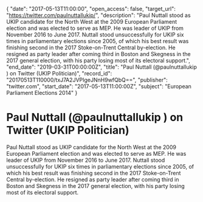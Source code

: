 {
  "date": "2017-05-13T11:00:00", 
  "open_access": false, 
  "target_url": "https://twitter.com/paulnuttallukip/", 
  "description": "Paul Nuttall stood as UKIP candidate for the North West at the 2009 European Parliament election and was elected to serve as MEP. He was leader of UKIP from November 2016 to June 2017. Nuttall stood unsuccessfully for UKIP six times in parliamentary elections since 2005, of which his best result was finishing second in the 2017 Stoke-on-Trent Central by-election. He resigned as party leader after coming third in Boston and Skegness in the 2017 general election, with his party losing most of its electoral support.", 
  "end_date": "2019-03-31T00:00:00Z", 
  "title": "Paul Nuttall (@paulnuttallukip ) on Twitter (UKIP Politician)", 
  "record_id": "20170513T110000/txJ7A2JVPIgeJNnH9wfQbQ==", 
  "publisher": "twitter.com", 
  "start_date": "2017-05-13T11:00:00Z", 
  "subject": "European Parliament Elections 2014"
}

# Paul Nuttall (@paulnuttallukip ) on Twitter (UKIP Politician)

Paul Nuttall stood as UKIP candidate for the North West at the 2009 European Parliament election and was elected to serve as MEP. He was leader of UKIP from November 2016 to June 2017. Nuttall stood unsuccessfully for UKIP six times in parliamentary elections since 2005, of which his best result was finishing second in the 2017 Stoke-on-Trent Central by-election. He resigned as party leader after coming third in Boston and Skegness in the 2017 general election, with his party losing most of its electoral support.